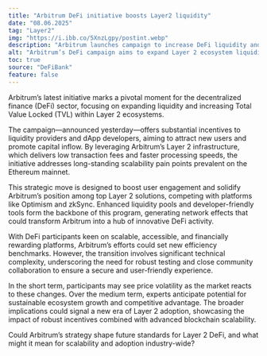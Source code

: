 ```yaml
---
title: "Arbitrum DeFi initiative boosts Layer2 liquidity"
date: "08.06.2025"
tag: "Layer2"
img: "https://i.ibb.co/5XnzLgpy/postint.webp"
description: "Arbitrum launches campaign to increase DeFi liquidity and TVL on Layer 2"
alt: "Arbitrum’s DeFi campaign aims to expand Layer 2 ecosystem liquidity"
toc: true
source: "DeFiBank"
feature: false
---
```


Arbitrum’s latest initiative marks a pivotal moment for the decentralized finance (DeFi) sector, focusing on expanding liquidity and increasing Total Value Locked (TVL) within Layer 2 ecosystems.

The campaign—announced yesterday—offers substantial incentives to liquidity providers and dApp developers, aiming to attract new users and promote capital inflow. By leveraging Arbitrum’s Layer 2 infrastructure, which delivers low transaction fees and faster processing speeds, the initiative addresses long-standing scalability pain points prevalent on the Ethereum mainnet.

This strategic move is designed to boost user engagement and solidify Arbitrum’s position among top Layer 2 solutions, competing with platforms like Optimism and zkSync. Enhanced liquidity pools and developer-friendly tools form the backbone of this program, generating network effects that could transform Arbitrum into a hub of innovative DeFi activity.

With DeFi participants keen on scalable, accessible, and financially rewarding platforms, Arbitrum’s efforts could set new efficiency benchmarks. However, the transition involves significant technical complexity, underscoring the need for robust testing and close community collaboration to ensure a secure and user-friendly experience.

In the short term, participants may see price volatility as the market reacts to these changes. Over the medium term, experts anticipate potential for sustainable ecosystem growth and competitive advantage. The broader implications could signal a new era of Layer 2 adoption, showcasing the impact of robust incentives combined with advanced blockchain scalability.

Could Arbitrum’s strategy shape future standards for Layer 2 DeFi, and what might it mean for scalability and adoption industry-wide?